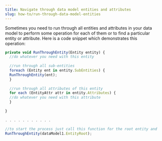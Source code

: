 ```yaml
---
title: Navigate through data model entities and attributes
slug: how-to/run-through-data-model-entities
---
```


Sometimes you need to run through all entities and attributes in your data model to perform some operation for each of them or to find a particular entity or attribute. Here is a code snippet which demonstrates this operation: 

```js
private void RunThroughEntity(Entity entity) {
  //do whatever you need with this entity
 
  //run through all sub-entities
  foreach (Entity ent in entity.SubEntities) {
  RunThroughEntity(ent);
  }
 
  //run through all attributes of this entity
  for each (EntityAttr attr in entity.Attributes) {
  //do whatever you need with this attribute
  }
 
}
 
. . . . . . . . . . .
 
//to start the process just call this function for the root entity and your model
RunThroughEntity(dataModel1.EntityRoot);
```